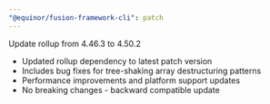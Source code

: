 ```yaml
---
"@equinor/fusion-framework-cli": patch
---
```


Update rollup from 4.46.3 to 4.50.2

- Updated rollup dependency to latest patch version
- Includes bug fixes for tree-shaking array destructuring patterns
- Performance improvements and platform support updates
- No breaking changes - backward compatible update

